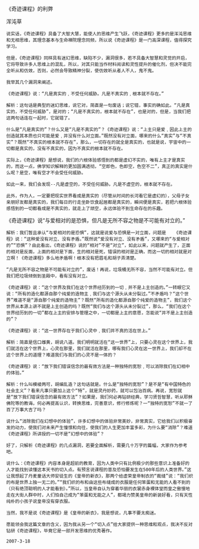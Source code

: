 《奇迹课程》的利弊

浑沌草


    说实话，《奇迹课程》具备了大智大慧，能使人的思维产生飞跃，《奇迹课程》更多的是浑沌思维和无相思维，其理念基本与生命禅院理念同频，所以说《奇迹课程》是一门高深课程，值得探究学习。

    但是，《奇迹课程》同样具有迷幻思维，缺陷不少，漏洞很多，若不具备大智慧和灵觉的开启，它将导致许多人思维上的混乱，所以，对其只能当作材料阅读和灵性提升的催化剂，但决不能完全听从和仿效，否则，必然会导致精神分裂，使仿效听从者人不人，鬼不鬼。

    我举其几个漏洞来阐述。

    《奇迹课程》说：“凡是真实的﹐不受任何威胁。凡是不真实的﹐根本就不存在。”

    解析：这句话是典型的迷幻思维，说它对，简直是一句废话；说它错，事实的确如此。“凡是真实的，不受任何威胁”，是对的；“凡是不真实的，根本就不存在”，也是对的，但是，当我们把这两句话连在一起时，它就错了。

    什么是“凡是真实的”？什么又是“凡是不真实的”？《奇迹课程》说：“上主只是爱﹐因此上主的创造就其本质也只可能是爱﹐并没有什么对立面。”既然没有对立面，哪来的什么“真实”与“不真实”？既然“不真实的根本就不存在”，那么，一切存在的就全是真实的，也就是说，宇宙中的一切都是真实的，没有不真实的，因为不真实的根本就不存在。

    实际上，《奇迹课程》是想说，我们的六根体验感悟到的都是虚幻不实的，唯有上主才是真实的，而这一点，佛学知识解释的更加圆满透彻，“空即色，色即空，色空不二”，真正的真实是什么呢？是空，唯有空才不会受任何威胁。

    如此一来，我们会发现--凡是虚空的，不受任何威胁。凡是不虚空的，根本就不存在。

    此外，作为人，一定要把现实世界看成是真实的（尽管从时间的长河看它是虚幻的），父母子女亲朋好友都是真实的，我们每日的行走坐卧饮食起居都是真实的，瞬间便是真实，若把六根体验感悟到的一切都看成是不真实的，就走上了顽空，永远体验不到生命存在的乐趣。

   《奇迹课程》说“与爱相对的是恐惧，但凡是无所不容之物是不可能有对立的。”

    解析：我们暂且承认“与爱相对的是恐惧”，这就是说爱与恐惧是一对立面，问题是   《奇迹课程》说：“这种爱没有对立、没有矛盾。”既然说“爱没有对立、没有矛盾”，又哪来的“与爱相对的”“恐惧”？由此看出，《奇迹课程》说的“相对”不是“对立”，如此以来，问题就产生了，正面的相对是反面，上面的相对是下面，生的相对是死，错误的相对是正确，而这一切的相对就是对立啊！《奇迹课程》多么地矛盾啊！根本没有把眉毛和胡子弄清楚。

    “凡是无所不容之物是不可能有对立的”，废话！再说，垃圾桶无所不容，当然不可能有对立。但我们把垃圾倾倒到圣殿中，看有没有对立。

    《奇迹课程》说：“这个世界及我们在这个世界经历到的一切﹐并不是上主创造的。”一转眼它又说：“所有的造化都源自那个纯爱的造物主﹐我们与这个源头从未分裂过。”不矛盾吗？“这个世界”难道不是“源自那个纯爱的造物主”？既然“所有的造化都源自那个纯爱的造物主”，我们这个世界从本源上讲不就是上主创造的吗？既然“我们与这个源头从未分裂过”，那么，“我们在这个世界经历到的一切”都在上主的安排与管理之中，一切都是上主的意愿，怎能说“并不是上主创造的”？

    《奇迹课程》说：“这一世界存在于我们心灵中﹐我们并不真的活在世上。”

    解析：简直是信口雌黄，胡说八道。我们明明就活在“这一世界”上，只要心灵在这个世界上，我们就活在这个世界上，心灵在那里，我们就活在那里，哪有我们心灵在这一世界上，我们却不在这个世界上的道理？难道我们与我们的心灵不是一体的？

    《奇迹课程》说：“放下我们错误信念的最有效方法是一种独特的宽恕﹐可以消除我们在幻相中的体验。”

    解析：什么叫模棱两可，胡编乱造？这句话就是。什么是“独特的宽恕”？是不是“有中国特色的社会主义”？看来凡事只要加上这个“特”，就是灵丹妙药，就可以包治百病。再说，宽恕就是“放下我们错误信念的最有效方法”？如果是，我们何必再钻研经典，学习贤哲智慧，听从耶稣佛陀等的教诲，何必再提高认识，转换思维，完善意识，修行修炼呢？一“独特的宽恕”不就一了百了万事大吉了吗？

    说什么“消除我们在幻想中的体验”，许多幻想中的体验非常美妙，非常真实，它给我们以积极奋发的动力，使我们对未来产生憧憬和向往，使我们的人生更加丰富多彩，为什么要“消除”？难道《奇迹课程》所讲授的一切不是“幻想中的体验”？

    好了，只解析《奇迹课程》的几点漏洞，若要全面解析，需要几十万字的篇幅，大家作为参考吧。

    说什么：《奇迹课程》内容本身是超前的教育，因为人类中只有比例极少的那些意识上准备好的人才能找到读懂这本天书的切入点。有预言说课程的普及恐怕要发生在500年后的人类世界。”这让我想起了丹麦童话大师安徒生的《皇帝的新衣》，那两个给虚荣皇帝制衣的“裁缝”说：“我们织的布是世界上独一无二的。”“我们织的布和由这些布缝成的衣服是任何笨蛋和无能的人看不到的（只有绝顶聪明的人才能看到）。”所以，当皇帝自认为穿着华丽的衣裳赤身裸体堂而皇之傲慢地走在大街人群中时，人们怕自己成为“笨蛋和无能之人”，都竭力赞美皇帝的新装好看，只有天性纯朴的小孩子说皇帝没有穿衣服。

    当然，我不是说《奇迹课程》是《皇帝的新衣》，我是想说，凡事不要太痴迷。

    愿能领会我这篇文章的含义，因为我从另一个“切入点”给大家提供一种思维和观点，我决不反对钻研《奇迹课程》，毕竟它是一部开发思维的优秀著作。

    2007-3-18



